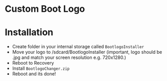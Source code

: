 # Custom Boot Logo

# Installation
- Create folder in your internal storage called ```BootlogoInstaller```
- Move your logo to /sdcard/BootlogoInstaller (important, logo should be .jpg and match your screen resolution e.g. 720x1280.)
- Reboot to Recovery
- Install ```BootlogoChanger.zip```
- Reboot and its done!
